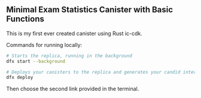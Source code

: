 ## Minimal Exam Statistics Canister with Basic Functions
This is my first ever created canister using Rust ic-cdk.

Commands for running locally:

```bash
# Starts the replica, running in the background
dfx start --background
```
```bash
# Deploys your canisters to the replica and generates your candid interface
dfx deploy
```
Then choose the second link provided in the terminal.
